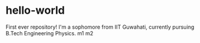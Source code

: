 # hello-world
First ever repository!
I'm a sophomore from IIT Guwahati, currently pursuing B.Tech Engineering Physics.
m1
m2